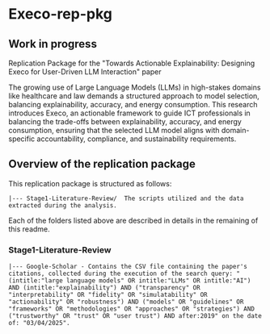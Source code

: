 # Execo-rep-pkg
## Work in progress
Replication Package for the "Towards Actionable Explainability: Designing Execo for User-Driven LLM Interaction" paper

The growing use of Large Language Models (LLMs) in high-stakes domains like healthcare and law demands a structured approach to model selection, balancing explainability, accuracy, and energy consumption. 
This research introduces Execo, an actionable framework to guide ICT professionals in balancing the trade-offs between explainability, accuracy, and energy consumption, ensuring that the selected LLM model aligns with domain-specific accountability, compliance, and sustainability requirements. 

## Overview of the replication package
This replication package is structured as follows:

    |--- Stage1-Literature-Review/	The scripts utilized and the data extracted during the analysis.
    
 
Each of the folders listed above are described in details in the remaining of this readme.

### Stage1-Literature-Review

    |--- Google-Scholar - Contains the CSV file containing the paper's citations, collected during the execution of the search query: "(intitle:"large language models" OR intitle:"LLMs" OR intitle:"AI") AND (intitle:"explainability") AND ("transparency" OR "interpretability" OR "fidelity" OR "simulatability" OR "actionability" OR "robustness") AND ("models" OR "guidelines" OR "frameworks" OR "methodologies" OR "approaches" OR "strategies") AND ("trustworthy" OR "trust" OR "user trust") AND after:2019" on the date of: "03/04/2025".   
   
